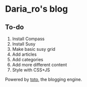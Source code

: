 Daria_ro's blog
===============

To-do
-----
1. Install Compass
2. Install Susy
3. Make basic susy grid
4. Add articles
5. Add categories
6. Add more different content
7. Style with CSS+JS

Powered by [toto](http://cloudhead.io/toto), the blogging engine.
